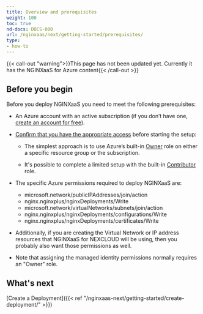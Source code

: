 ```yaml
---
title: Overview and prerequisites
weight: 100
toc: true
nd-docs: DOCS-000
url: /nginxaas/next/getting-started/prerequisites/
type:
- how-to
---
```



{{< call-out "warning">}}This page has not been updated yet. Currently it has the NGINXaaS for Azure content{{< /call-out >}}

## Before you begin

Before you deploy NGINXaaS you need to meet the following prerequisites:

- An Azure account with an active subscription (if you don’t have one, [create an account for free](https://azure.microsoft.com/free/?WT.mc_id=A261C142F)).

- [Confirm that you have the appropriate access](https://docs.microsoft.com/en-us/azure/role-based-access-control/check-access) before starting the setup:

  - The simplest approach is to use Azure’s built-in [Owner](https://docs.microsoft.com/en-us/azure/role-based-access-control/built-in-roles#owner) role on either a specific resource group or the subscription.

  - It's possible to complete a limited setup with the built-in [Contributor](https://docs.microsoft.com/en-us/azure/role-based-access-control/built-in-roles#contributor) role.


- The specific Azure permissions required to deploy NGINXaaS are:

   - microsoft.network/publicIPAddresses/join/action
   - nginx.nginxplus/nginxDeployments/Write
   - microsoft.network/virtualNetworks/subnets/join/action
   - nginx.nginxplus/nginxDeployments/configurations/Write
   - nginx.nginxplus/nginxDeployments/certificates/Write

- Additionally, if you are creating the Virtual Network or IP address resources that NGINXaaS for NEXCLOUD will be using, then you probably also want those permissions as well.

- Note that assigning the managed identity permissions normally requires an "Owner" role.

## What's next

[Create a Deployment]({{< ref "/nginxaas-next/getting-started/create-deployment/" >}})
